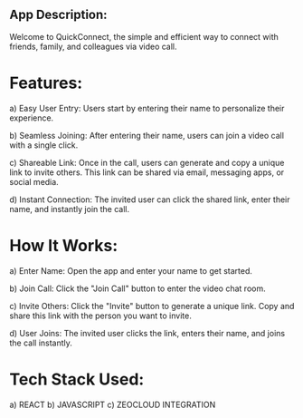 ## App Description:

Welcome to QuickConnect, the simple and efficient way to connect with friends, family, and colleagues via video call.

# Features:

a) Easy User Entry:
Users start by entering their name to personalize their experience.

b) Seamless Joining:
After entering their name, users can join a video call with a single click.

c) Shareable Link:
Once in the call, users can generate and copy a unique link to invite others.
This link can be shared via email, messaging apps, or social media.

d) Instant Connection:
The invited user can click the shared link, enter their name, and instantly join the call.


# How It Works:

a) Enter Name:
Open the app and enter your name to get started.

b) Join Call:
Click the "Join Call" button to enter the video chat room.

c) Invite Others:
Click the "Invite" button to generate a unique link.
Copy and share this link with the person you want to invite.

d) User Joins:
The invited user clicks the link, enters their name, and joins the call instantly.

# Tech Stack Used: 

a) REACT 
b) JAVASCRIPT 
c) ZEOCLOUD INTEGRATION
